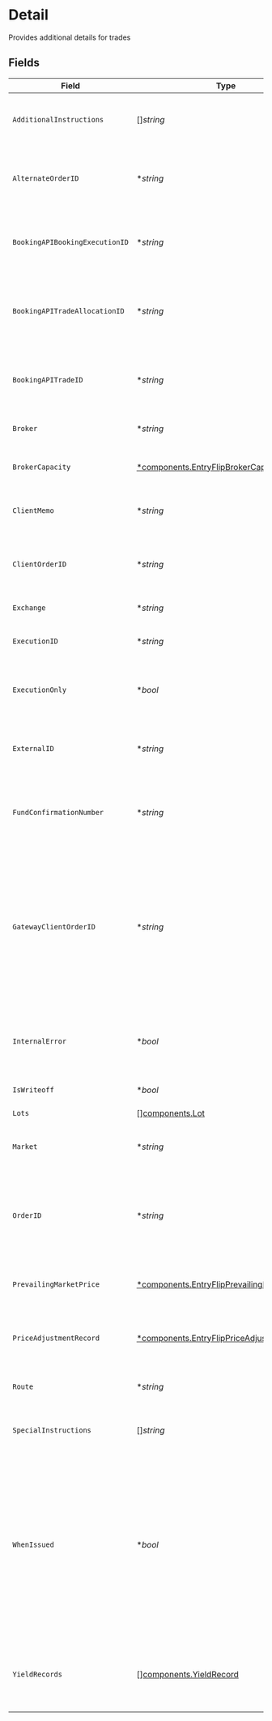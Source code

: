 # Detail

Provides additional details for trades


## Fields

| Field                                                                                                                                                                                                            | Type                                                                                                                                                                                                             | Required                                                                                                                                                                                                         | Description                                                                                                                                                                                                      | Example                                                                                                                                                                                                          |
| ---------------------------------------------------------------------------------------------------------------------------------------------------------------------------------------------------------------- | ---------------------------------------------------------------------------------------------------------------------------------------------------------------------------------------------------------------- | ---------------------------------------------------------------------------------------------------------------------------------------------------------------------------------------------------------------- | ---------------------------------------------------------------------------------------------------------------------------------------------------------------------------------------------------------------- | ---------------------------------------------------------------------------------------------------------------------------------------------------------------------------------------------------------------- |
| `AdditionalInstructions`                                                                                                                                                                                         | []*string*                                                                                                                                                                                                       | :heavy_minus_sign:                                                                                                                                                                                               | To be populated by the submitter of the trade detail                                                                                                                                                             | [<br/>"As-Of Trade Example",<br/>"to Cancel"<br/>]                                                                                                                                                               |
| `AlternateOrderID`                                                                                                                                                                                               | **string*                                                                                                                                                                                                        | :heavy_minus_sign:                                                                                                                                                                                               | Max Length 50 characters. Alternate order id from the street used for FRAC trades                                                                                                                                | 8d7f6375                                                                                                                                                                                                         |
| `BookingAPIBookingExecutionID`                                                                                                                                                                                   | **string*                                                                                                                                                                                                        | :heavy_minus_sign:                                                                                                                                                                                               | base64 encoded value assigned by the Booking API to all executions                                                                                                                                               | 01HZ5Z4E00AM2DCPK21PYM07PM                                                                                                                                                                                       |
| `BookingAPITradeAllocationID`                                                                                                                                                                                    | **string*                                                                                                                                                                                                        | :heavy_minus_sign:                                                                                                                                                                                               | base64 encoded value assigned by the Booking API if a trade belongs to an allocation                                                                                                                             | 01HYKYBD00JBQAZ8477RD1M8T7                                                                                                                                                                                       |
| `BookingAPITradeID`                                                                                                                                                                                              | **string*                                                                                                                                                                                                        | :heavy_minus_sign:                                                                                                                                                                                               | base64 encoded value assigned by the Booking API to all trades                                                                                                                                                   | 01HYKYBD00JBQAZ8477RD1M8T7                                                                                                                                                                                       |
| `Broker`                                                                                                                                                                                                         | **string*                                                                                                                                                                                                        | :heavy_minus_sign:                                                                                                                                                                                               | Executing broker of the trade                                                                                                                                                                                    | JNST                                                                                                                                                                                                             |
| `BrokerCapacity`                                                                                                                                                                                                 | [*components.EntryFlipBrokerCapacity](../../models/components/entryflipbrokercapacity.md)                                                                                                                        | :heavy_minus_sign:                                                                                                                                                                                               | Used to calculate broadridge blotter code                                                                                                                                                                        | PRINCIPAL                                                                                                                                                                                                        |
| `ClientMemo`                                                                                                                                                                                                     | **string*                                                                                                                                                                                                        | :heavy_minus_sign:                                                                                                                                                                                               | client usage area (intact). len 20                                                                                                                                                                               | [<br/>"Detail from client",<br/>"More details from client"<br/>]                                                                                                                                                 |
| `ClientOrderID`                                                                                                                                                                                                  | **string*                                                                                                                                                                                                        | :heavy_minus_sign:                                                                                                                                                                                               | Max Length 50 characters. Client provided order id present in exec reports                                                                                                                                       | 0db56450                                                                                                                                                                                                         |
| `Exchange`                                                                                                                                                                                                       | **string*                                                                                                                                                                                                        | :heavy_minus_sign:                                                                                                                                                                                               | MIC code for the exchange                                                                                                                                                                                        | OTC                                                                                                                                                                                                              |
| `ExecutionID`                                                                                                                                                                                                    | **string*                                                                                                                                                                                                        | :heavy_minus_sign:                                                                                                                                                                                               | Max Length 50 characters. Execution id from the street                                                                                                                                                           | 01HZ5Z4E003KJ7B7FK3GGX2V74                                                                                                                                                                                       |
| `ExecutionOnly`                                                                                                                                                                                                  | **bool*                                                                                                                                                                                                          | :heavy_minus_sign:                                                                                                                                                                                               | Indicates whether Apex is the clearing broker for this trade                                                                                                                                                     | false                                                                                                                                                                                                            |
| `ExternalID`                                                                                                                                                                                                     | **string*                                                                                                                                                                                                        | :heavy_minus_sign:                                                                                                                                                                                               | Max Length 50 characters. External system id provided by a client                                                                                                                                                | 01HAWHW7PSNS99H9SSCY3J3MXZ_FROM_STREET-SELL-393767f7-0db5645                                                                                                                                                     |
| `FundConfirmationNumber`                                                                                                                                                                                         | **string*                                                                                                                                                                                                        | :heavy_minus_sign:                                                                                                                                                                                               | The confirmation number associated with a mutual fund trade                                                                                                                                                      | 1.0038862e+07                                                                                                                                                                                                    |
| `GatewayClientOrderID`                                                                                                                                                                                           | **string*                                                                                                                                                                                                        | :heavy_minus_sign:                                                                                                                                                                                               | Order id generated by trading-gateway (Trade-Ex) to uniquely identify all orders in their system Used as the client_order_id on new order singles sent downstream of the trading-gateway                         | 7039acda                                                                                                                                                                                                         |
| `InternalError`                                                                                                                                                                                                  | **bool*                                                                                                                                                                                                          | :heavy_minus_sign:                                                                                                                                                                                               | If set to true, indicates the trade should be omitted from client billing                                                                                                                                        | false                                                                                                                                                                                                            |
| `IsWriteoff`                                                                                                                                                                                                     | **bool*                                                                                                                                                                                                          | :heavy_minus_sign:                                                                                                                                                                                               | set on penny-for-the-lot trades                                                                                                                                                                                  | false                                                                                                                                                                                                            |
| `Lots`                                                                                                                                                                                                           | [][components.Lot](../../models/components/lot.md)                                                                                                                                                               | :heavy_minus_sign:                                                                                                                                                                                               | Trade lots                                                                                                                                                                                                       |                                                                                                                                                                                                                  |
| `Market`                                                                                                                                                                                                         | **string*                                                                                                                                                                                                        | :heavy_minus_sign:                                                                                                                                                                                               | "MMAP" for multi market average price, "UNKN" for unknown                                                                                                                                                        | MMAP                                                                                                                                                                                                             |
| `OrderID`                                                                                                                                                                                                        | **string*                                                                                                                                                                                                        | :heavy_minus_sign:                                                                                                                                                                                               | Max Length 50 characters. Internally generated order id that is returned to client on exec reports                                                                                                               | 8d7f6375                                                                                                                                                                                                         |
| `PrevailingMarketPrice`                                                                                                                                                                                          | [*components.EntryFlipPrevailingMarketPrice](../../models/components/entryflipprevailingmarketprice.md)                                                                                                          | :heavy_minus_sign:                                                                                                                                                                                               | The price for the instrument that is prevailing in the market                                                                                                                                                    | {<br/>"value": "0.25"<br/>}                                                                                                                                                                                      |
| `PriceAdjustmentRecord`                                                                                                                                                                                          | [*components.EntryFlipPriceAdjustmentRecord](../../models/components/entryflippriceadjustmentrecord.md)                                                                                                          | :heavy_minus_sign:                                                                                                                                                                                               | Information about any price adjustments applied to the security                                                                                                                                                  |                                                                                                                                                                                                                  |
| `Route`                                                                                                                                                                                                          | **string*                                                                                                                                                                                                        | :heavy_minus_sign:                                                                                                                                                                                               | The execution route Apex used for this trade                                                                                                                                                                     | MNGD                                                                                                                                                                                                             |
| `SpecialInstructions`                                                                                                                                                                                            | []*string*                                                                                                                                                                                                       | :heavy_minus_sign:                                                                                                                                                                                               | Special instructions for the trade                                                                                                                                                                               | [<br/>"WITH_DIVIDEND",<br/>"OPTION_ASSIGNMENT"<br/>]                                                                                                                                                             |
| `WhenIssued`                                                                                                                                                                                                     | **bool*                                                                                                                                                                                                          | :heavy_minus_sign:                                                                                                                                                                                               | Indicates the trade was executed in a security that is not currently listed. When-issued securities are bought and sold before they are officially issued, allowing investors to speculate on their future value | false                                                                                                                                                                                                            |
| `YieldRecords`                                                                                                                                                                                                   | [][components.YieldRecord](../../models/components/yieldrecord.md)                                                                                                                                               | :heavy_minus_sign:                                                                                                                                                                                               | The yields associated with a fixed income trade Only valid if the SecurityType is FIXED_INCOME                                                                                                                   |                                                                                                                                                                                                                  |